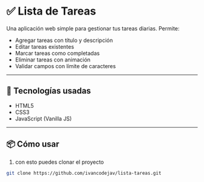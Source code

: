 # ✅ Lista de Tareas

Una aplicación web simple para gestionar tus tareas diarias. Permite:

- Agregar tareas con título y descripción
- Editar tareas existentes
- Marcar tareas como completadas
- Eliminar tareas con animación
- Validar campos con límite de caracteres

---

## 🚀 Tecnologías usadas

- HTML5
- CSS3
- JavaScript (Vanilla JS)

---


## 📦 Cómo usar

1. con esto puedes clonar el proyecto 

```bash
git clone https://github.com/ivancodejav/lista-tareas.git
